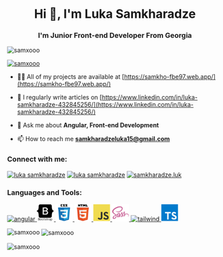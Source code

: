 <h1 align="center">Hi 👋, I'm Luka Samkharadze</h1>
<h3 align="center">I'm Junior Front-end Developer From Georgia</h3>

<p align="left"> <img src="https://komarev.com/ghpvc/?username=samxooo&label=Profile%20views&color=0e75b6&style=flat" alt="samxooo" /> </p>

<p align="left"> <a href="https://github.com/ryo-ma/github-profile-trophy"><img src="https://github-profile-trophy.vercel.app/?username=samxooo" alt="samxooo" /></a> </p>

- 👨‍💻 All of my projects are available at [https://samkho-fbe97.web.app/](https://samkho-fbe97.web.app/)

- 📝 I regularly write articles on [https://www.linkedin.com/in/luka-samkharadze-432845256/](https://www.linkedin.com/in/luka-samkharadze-432845256/)

- 💬 Ask me about **Angular, Front-end Development**

- 📫 How to reach me **samkharadzeluka15@gmail.com**

<h3 align="left">Connect with me:</h3>
<p align="left">
<a href="https://linkedin.com/in/luka samkharadze" target="blank"><img align="center" src="https://raw.githubusercontent.com/rahuldkjain/github-profile-readme-generator/master/src/images/icons/Social/linked-in-alt.svg" alt="luka samkharadze" height="30" width="40" /></a>
<a href="https://fb.com/luka samkharadze" target="blank"><img align="center" src="https://raw.githubusercontent.com/rahuldkjain/github-profile-readme-generator/master/src/images/icons/Social/facebook.svg" alt="luka samkharadze" height="30" width="40" /></a>
<a href="https://instagram.com/samkharadze.luk" target="blank"><img align="center" src="https://raw.githubusercontent.com/rahuldkjain/github-profile-readme-generator/master/src/images/icons/Social/instagram.svg" alt="samkharadze.luk" height="30" width="40" /></a>
</p>

<h3 align="left">Languages and Tools:</h3>
<p align="left"> <a href="https://angular.io" target="_blank" rel="noreferrer"> <img src="https://angular.io/assets/images/logos/angular/angular.svg" alt="angular" width="40" height="40"/> </a> <a href="https://getbootstrap.com" target="_blank" rel="noreferrer"> <img src="https://raw.githubusercontent.com/devicons/devicon/master/icons/bootstrap/bootstrap-plain-wordmark.svg" alt="bootstrap" width="40" height="40"/> </a> <a href="https://www.w3schools.com/css/" target="_blank" rel="noreferrer"> <img src="https://raw.githubusercontent.com/devicons/devicon/master/icons/css3/css3-original-wordmark.svg" alt="css3" width="40" height="40"/> </a> <a href="https://www.w3.org/html/" target="_blank" rel="noreferrer"> <img src="https://raw.githubusercontent.com/devicons/devicon/master/icons/html5/html5-original-wordmark.svg" alt="html5" width="40" height="40"/> </a> <a href="https://developer.mozilla.org/en-US/docs/Web/JavaScript" target="_blank" rel="noreferrer"> <img src="https://raw.githubusercontent.com/devicons/devicon/master/icons/javascript/javascript-original.svg" alt="javascript" width="40" height="40"/> </a> <a href="https://sass-lang.com" target="_blank" rel="noreferrer"> <img src="https://raw.githubusercontent.com/devicons/devicon/master/icons/sass/sass-original.svg" alt="sass" width="40" height="40"/> </a> <a href="https://tailwindcss.com/" target="_blank" rel="noreferrer"> <img src="https://www.vectorlogo.zone/logos/tailwindcss/tailwindcss-icon.svg" alt="tailwind" width="40" height="40"/> </a> <a href="https://www.typescriptlang.org/" target="_blank" rel="noreferrer"> <img src="https://raw.githubusercontent.com/devicons/devicon/master/icons/typescript/typescript-original.svg" alt="typescript" width="40" height="40"/> </a> </p>

<p><img align="left" src="https://github-readme-stats.vercel.app/api/top-langs?username=samxooo&show_icons=true&locale=en&layout=compact" alt="samxooo" /></p>

<p>&nbsp;<img align="center" src="https://github-readme-stats.vercel.app/api?username=samxooo&show_icons=true&locale=en" alt="samxooo" /></p>

<p><img align="center" src="https://github-readme-streak-stats.herokuapp.com/?user=samxooo&" alt="samxooo" /></p>
